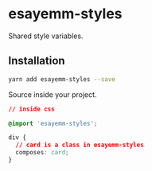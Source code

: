 # esayemm-styles

Shared style variables.

## Installation

```sh
yarn add esayemm-styles --save
```

Source inside your project.

```css
// inside css

@import 'esayemm-styles';

div {
  // card is a class in esayemm-styles
  composes: card;
}
```
